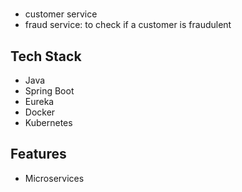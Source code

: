 # 
- customer service
- fraud service: to check if a customer is fraudulent

## Tech Stack
- Java
- Spring Boot
- Eureka
- Docker
- Kubernetes

## Features
- Microservices